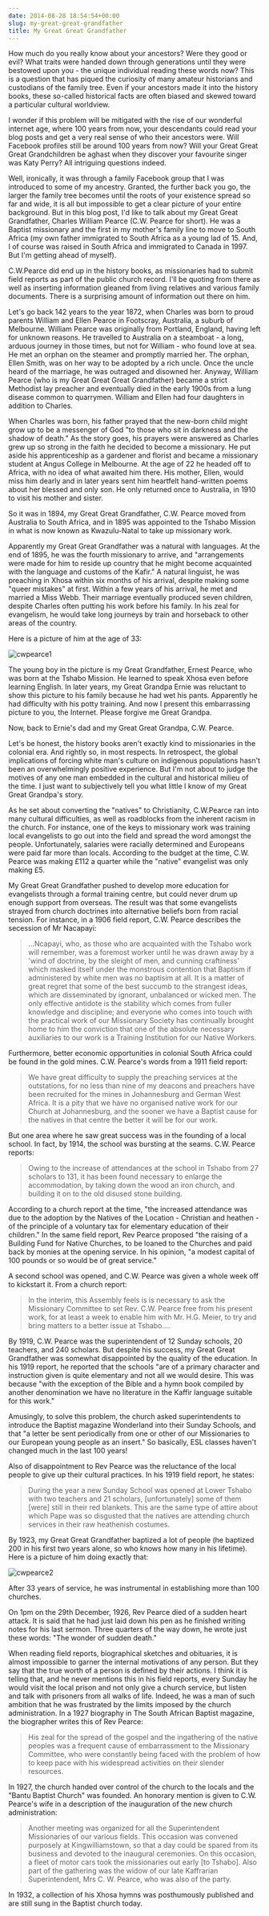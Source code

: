 ```yaml
---
date: 2014-08-28 18:54:54+00:00
slug: my-great-great-grandfather
title: My Great Great Grandfather
---
```


How much do you really know about your ancestors? Were they good or evil? What traits were handed down through generations until they were bestowed upon you - the unique individual reading these words now? This is a question that has piqued the curiosity of many amateur historians and custodians of the family tree. Even if your ancestors made it into the history books, these so-called historical facts are often biased and skewed toward a particular cultural worldview.

I wonder if this problem will be mitigated with the rise of our wonderful internet age, where 100 years from now, your descendants could read your blog posts and get a very real sense of who their ancestors were. Will Facebook profiles still be around 100 years from now? Will your Great Great Great Grandchildren be aghast when they discover your favourite singer was Katy Perry? All intriguing questions indeed.

Well, ironically, it was through a family Facebook group that I was introduced to some of my ancestry. Granted, the further back you go, the larger the family tree becomes until the roots of your existence spread so far and wide, it is all but impossible to get a clear picture of your entire background. But in this blog post, I'd like to talk about my Great Great Grandfather, Charles William Pearce (C.W. Pearce for short). He was a Baptist missionary and the first in my mother's family line to move to South Africa (my own father immigrated to South Africa as a young lad of 15. And, I of course was raised in South Africa and immigrated to Canada in 1997. But I'm getting ahead of myself).

C.W.Pearce did end up in the history books, as missionaries had to submit field reports as part of the public church record. I'll be quoting from there as well as inserting information gleaned from living relatives and various family documents. There is a surprising amount of information out there on him.

Let's go back 142 years to the year 1872, when Charles was born to proud parents William and Ellen Pearce in Footscray, Australia, a suburb of Melbourne. William Pearce was originally from Portland, England, having left for unknown reasons. He travelled to Australia on a steamboat - a long, arduous journey in those times, but not for William - who found love at sea. He met an orphan on the steamer and promptly married her. The orphan, Ellen Smith, was on her way to be adopted by a rich uncle. Once the uncle heard of the marriage, he was outraged and disowned her. Anyway, William Pearce (who is my Great Great Great Grandfather) became a strict Methodist lay preacher and eventually died in the early 1900s from a lung disease common to quarrymen. William and Ellen had four daughters in addition to Charles.

When Charles was born, his father prayed that the new-born child might grow up to be a messenger of God "to those who sit in darkness and the shadow of death." As the story goes, his prayers were answered as Charles grew up so strong in the faith he decided to become a missionary. He put aside his apprenticeship as a gardener and florist and became a missionary student at Angus College in Melbourne. At the age of 22 he headed off to Africa, with no idea of what awaited him there. His mother, Ellen, would miss him dearly and in later years sent him heartfelt hand-written poems about her blessed and only son. He only returned once to Australia, in 1910 to visit his mother and sister.

So it was in 1894, my Great Great Grandfather, C.W. Pearce moved from Australia to South Africa, and in 1895 was appointed to the Tshabo Mission in what is now known as Kwazulu-Natal to take up missionary work.

Apparently my Great Great Grandfather was a natural with languages. At the end of 1895, he was the fourth missionary to arrive, and "arrangements were made for him to reside up country that he might become acquainted with the language and customs of the Kafir." A natural linguist, he was preaching in Xhosa within six months of his arrival, despite making some "queer mistakes" at first. Within a few years of his arrival, he met and married a Miss Webb. Their marriage eventually produced seven children, despite Charles often putting his work before his family. In his zeal for evangelism, he would take long journeys by train and horseback to other areas of the country.

Here is a picture of him at the age of 33:

![cwpearce1](/images/cwpearce1.jpg)

The young boy in the picture is my Great Grandfather, Ernest Pearce, who was born at the Tshabo Mission. He learned to speak Xhosa even before learning English. In later years, my Great Grandpa Ernie was reluctant to show this picture to his family because he had wet his pants. Apparently he had difficulty with his potty training. And now I present this embarrassing picture to you, the Internet. Please forgive me Great Grandpa.

Now, back to Ernie's dad and my Great Great Grandpa, C.W. Pearce.

Let's be honest, the history books aren't exactly kind to missionaries in the colonial era. And rightly so, in most respects. In retrospect, the global implications of forcing white man's culture on indigenous populations hasn't been an overwhelmingly positive experience. But I'm not about to judge the motives of any one man embedded in the cultural and historical milieu of the time. I just want to subjectively tell you what little I know of my Great Great Grandpa's story.

As he set about converting the "natives" to Christianity, C.W.Pearce ran into many cultural difficulties, as well as roadblocks from the inherent racism in the church. For instance, one of the keys to missionary work was training local evangelists to go out into the field and spread the word amongst the people. Unfortunately, salaries were racially determined and Europeans were paid far more than locals. According to the budget at the time, C.W. Pearce was making £112 a quarter while the "native" evangelist was only making £5.

My Great Great Grandfather pushed to develop more education for evangelists through a formal training centre, but could never drum up enough support from overseas. The result was that some evangelists strayed from church doctrines into alternative beliefs born from racial tension. For instance, in a 1906 field report, C.W. Pearce describes the secession of Mr Nacapayi:

> ...Ncapayi, who, as those who are acquainted with the Tshabo work will remember, was a foremost worker until he was drawn away by a 'wind of doctrine, by the sleight of men, and cunning craftiness' which masked itself under the monstrous contention that Baptism if administered by white men was no baptisim at all. It is a matter of great regret that some of the best succumb to the strangest ideas, which are disseminated by ignorant, unbalanced or wicked men. The only effective antidote is the stability which comes from fuller knowledge and discipline; and everyone who comes into touch with the practical work of our Missionary Society has continually brought home to him the conviction that one of the absolute necessary auxiliaries to our work is a Training Institution for our Native Workers.

Furthermore, better economic opportunities in colonial South Africa could be found in the gold mines. C.W. Pearce's words from a 1911 field report:

> We have great difficulty to supply the preaching services at the outstations, for no less than nine of my deacons and preachers have been recruited for the mines in Johannesburg and German West Africa. It is a pity that we have no organised native work for our Church at Johannesburg, and the sooner we have a Baptist cause for the natives in that centre the better it will be for our work.

But one area where he saw great success was in the founding of a local school. In fact, by 1914, the school was bursting at the seams. C.W. Pearce reports:

> Owing to the increase of attendances at the school in Tshabo from 27 scholars to 131, it has been found necessary to enlarge the accommodation, by taking down the wood an iron church, and building it on to the old disused stone building.

According to a church report at the time, "the increased attendance was due to the adoption by the Natives of the Location - Christian and heathen - of the principle of a voluntary tax for elementary education of their children." In the same field report, Rev Pearce proposed "the raising of a Building Fund for Native Churches, to be loaned to the Churches and paid back by monies at the opening service. In his opinion, "a modest capital of 100 pounds or so would be of great service."

A second school was opened, and C.W. Pearce was given a whole week off to kickstart it. From a church report:

> In the interim, this Assembly feels is is necessary to ask the Missionary Committee to set Rev. C.W. Pearce free from his present work, for at least a week to enable him with Mr. H.G. Meier, to try and bring matters to a better issue at Tshabo....

By 1919, C.W. Pearce was the superintendent of 12 Sunday schools, 20 teachers, and 240 scholars. But despite his success, my Great Great Grandfather was somewhat disappointed by the quality of the education. In his 1919 report, he reported that the schools "are of a primary character and instruction given is quite elementary and not all we would desire. This was because "with the exception of the Bible and a hymn book compiled by another denomination we have no literature in the Kaffir language suitable for this work."

Amusingly, to solve this problem, the church asked superintendents to introduce the Baptist magazine Wonderland into their Sunday Schools, and that "a letter be sent periodically from one or other of our Missionaries to our European young people as an insert." So basically, ESL classes haven't changed much in the last 100 years!

Also of disappointment to Rev Pearce was the reluctance of the local people to give up their cultural practices. In his 1919 field report, he states:

> During the year a new Sunday School was opened at Lower Tshabo with two teachers and 21 scholars, [unfortunately] some of them [were] still in their red blankets. This are the same type of attire about which Pape was so disgusted that the natives are attending church services in their raw heathenish costumes.

By 1923, my Great Great Grandfather baptized a lot of people (he baptized 200 in his first two years alone, so who knows how many in his lifetime). Here is a picture of him doing exactly that:

![cwpearce2](/images/cwpearce2.jpg)

After 33 years of service, he was instrumental in establishing more than 100 churches.

On 1pm on the 29th December, 1926, Rev Pearce died of a sudden heart attack. It is said that he had just laid down his pen as he finished writing notes for his last sermon. Three quarters of the way down, he wrote just these words: "The wonder of sudden death."

When reading field reports, biographical sketches and obituaries, it is almost impossible to garner the internal motivations of any person. But they say that the true worth of a person is defined by their actions. I think it is telling that, and he never mentions this in his field reports, every Sunday he would visit the local prison and not only give a church service, but listen and talk with prisoners from all walks of life. Indeed, he was a man of such ambition that he was frustrated by the limits imposed by the church administration. In a 1927 biography in The South African Baptist magazine, the biographer writes this of Rev Pearce: 

> His zeal for the spread of the gospel and the ingathering of the native peoples was a frequent cause of embarrassment to the Missionary Committee, who were constantly being faced with the problem of how to keep pace with his widespread activities on their slender resources.

In 1927, the church handed over control of the church to the locals and the "Bantu Baptist Church" was founded. An honorary mention is given to C.W. Pearce's wife in a description of the inauguration of the new church administration:

> Another meeting was organized for all the Superintendent Missionaries of our various fields. This occasion was convened purposely at Kingwilliamstown, so that a day could be spared from its business and devoted to the inaugural ceremonies. On this occasion, a fleet of motor cars took the missionaries out early [to Tshabo]. Also part of the gathering was the widow of our late Kaffrarian Superintendent, Mrs C. W. Pearce, who was also of the party.

In 1932, a collection of his Xhosa hymns was posthumously published and are still sung in the Baptist church today.
